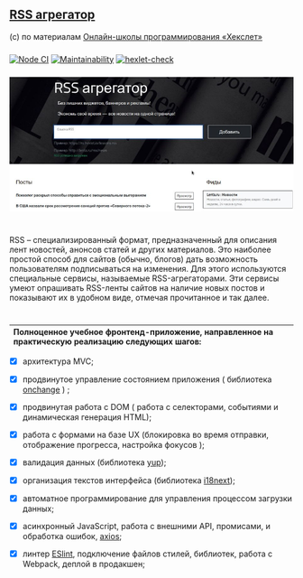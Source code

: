
## [RSS агрегатор](https://frontend-project-lvl3-rddeveloper2019.vercel.app/)

(с) по материалам [Онлайн-школы программирования «Хекслет»](https://ru.hexlet.io/)

###
[![Node CI](https://github.com/rddeveloper2019/frontend-project-lvl3/actions/workflows/nodejs.yml/badge.svg)](https://github.com/rddeveloper2019/frontend-project-lvl3/actions/workflows/nodejs.yml) [![Maintainability](https://api.codeclimate.com/v1/badges/bb803d42186a15d3560c/maintainability)](https://codeclimate.com/github/rddeveloper2019/frontend-project-lvl3/maintainability) [![hexlet-check](https://github.com/rddeveloper2019/frontend-project-lvl3/actions/workflows/hexlet-check.yml/badge.svg)](https://github.com/rddeveloper2019/frontend-project-lvl3/actions/workflows/hexlet-check.yml) 
###
![](https://raw.githubusercontent.com/rddeveloper2019/publicfiles/main/rss%20aggregator/Aggregator_f45fd.jpg)


#
RSS – специализированный формат, предназначенный для описания лент новостей, анонсов статей и других материалов. Это наиболее простой способ для сайтов (обычно, блогов) дать возможность пользователям подписываться на изменения. Для этого используются специальные сервисы, называемые RSS-агрегаторами. Эти сервисы умеют опрашивать RSS-ленты сайтов на наличие новых постов и показывают их в удобном виде, отмечая прочитанное и так далее.

#

Полноценное учебное фронтенд-приложение, направленное на практическую реализацию следующих шагов:|
| :------------ 

- [x] архитектура MVC; 
- [x] продвинутое управление состоянием приложения ( библиотека [onchange](https://www.npmjs.com/package/onchange) ) ;
- [x] продвинутая работа с DOM ( работа с селекторами, событиями и динамическая генерация HTML);
- [x] работа с формами на базе UX (блокировка во время отправки, отображение прогресса, настройка фокусов ); 
- [x] валидация данных (библиотека  [yup](https://www.npmjs.com/package/yup)); 
- [x] организация текстов интерфейса (библиотека [i18next](https://www.i18next.com/)); 
 - [x] автоматное программирование для управления процессом загрузки данных; 
- [x] асинхронный JavaScript, работа с внешними API, промисами, и обработка ошибок, [axios](https://axios-http.com/); 
- [x]  линтер [ESlint](https://eslint.org/), подключение файлов стилей, библиотек, работа с Webpack,  деплой в продакшен; 


